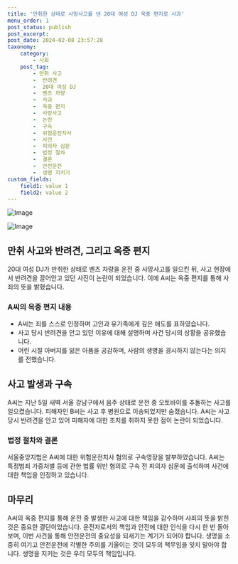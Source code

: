 ```yaml
---
title: '만취한 상태로 사망사고를 낸 20대 여성 DJ 옥중 편지로 사과'
menu_order: 1
post_status: publish
post_excerpt: 
post_date: 2024-02-08 23:57:28
taxonomy:
    category:
        - 사회
    post_tag:
        - 만취 사고
        -  반려견
        -  20대 여성 DJ
        -  벤츠 차량
        -  사과
        -  옥중 편지
        -  사망사고
        -  논란
        -  구속
        -  위험운전치사
        -  사건
        -  피의자 심문
        -  법정 절차
        -  결론
        -  안전운전
        -  생명 지키기
custom_fields:
    field1: value 1
    field2: value 2
---
```


![Image](https://imgnews.pstatic.net/image/031/2024/02/08/0000811506_001_20240208080801139.jpg?type=w647)

![Image](https://imgnews.pstatic.net/image/031/2024/02/08/0000811506_002_20240208080801161.jpg?type=w647)

## 만취 사고와 반려견, 그리고 옥중 편지
20대 여성 DJ가 만취한 상태로 벤츠 차량을 운전 중 사망사고를 일으킨 뒤, 사고 현장에서 반려견을 끌어안고 있던 사진이 논란이 되었습니다. 이에 A씨는 옥중 편지를 통해 사죄의 뜻을 밝혔습니다. 
### A씨의 옥중 편지 내용
- A씨는 죄를 스스로 인정하며 고인과 유가족에게 깊은 애도를 표하였습니다.
- 사고 당시 반려견을 안고 있던 이유에 대해 설명하며 사건 당시의 상황을 공유했습니다.
- 어린 시절 아버지를 잃은 아픔을 공감하며, 사람의 생명을 경시하지 않는다는 의지를 전했습니다.
## 사고 발생과 구속
A씨는 지난 5일 새벽 서울 강남구에서 음주 상태로 운전 중 오토바이를 추돌하는 사고를 일으켰습니다. 피해자인 B씨는 사고 후 병원으로 이송되었지만 숨졌습니다. A씨는 사고 당시 반려견을 안고 있어 피해자에 대한 조치를 취하지 못한 점이 논란이 되었습니다.
### 법정 절차와 결론
서울중앙지법은 A씨에 대한 위험운전치사 혐의로 구속영장을 발부하였습니다. A씨는 특정범죄 가중처벌 등에 관한 법률 위반 혐의로 구속 전 피의자 심문에 출석하며 사건에 대한 책임을 인정하고 있습니다.
## 마무리
A씨의 옥중 편지를 통해 운전 중 발생한 사고에 대한 책임을 감수하며 사죄의 뜻을 밝힌 것은 중요한 결단이었습니다. 운전자로서의 책임과 안전에 대한 인식을 다시 한 번 돌아보며, 이번 사건을 통해 안전운전의 중요성을 되새기는 계기가 되어야 합니다. 생명을 소중히 여기고 안전운전에 각별한 주의를 기울이는 것이 모두의 책무임을 잊지 말아야 합니다. 생명을 지키는 것은 우리 모두의 책임입니다.
